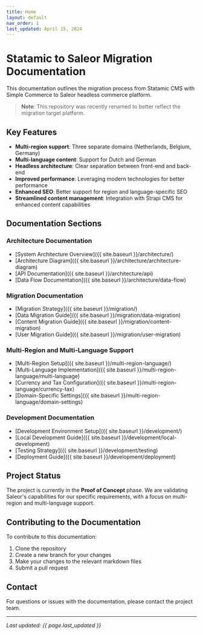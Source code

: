 ```yaml
---
title: Home
layout: default
nav_order: 1
last_updated: April 15, 2024
---
```


# Statamic to Saleor Migration Documentation

This documentation outlines the migration process from Statamic CMS with Simple Commerce to Saleor headless commerce platform.

> **Note**: This repository was recently renamed to better reflect the migration target platform.

## Key Features

- **Multi-region support**: Three separate domains (Netherlands, Belgium, Germany)
- **Multi-language content**: Support for Dutch and German
- **Headless architecture**: Clear separation between front-end and back-end
- **Improved performance**: Leveraging modern technologies for better performance
- **Enhanced SEO**: Better support for region and language-specific SEO
- **Streamlined content management**: Integration with Strapi CMS for enhanced content capabilities

## Documentation Sections

### Architecture Documentation

- [System Architecture Overview]({{ site.baseurl }}/architecture/)
- [Architecture Diagram]({{ site.baseurl }}/architecture/architecture-diagram)
- [API Documentation]({{ site.baseurl }}/architecture/api)
- [Data Flow Documentation]({{ site.baseurl }}/architecture/data-flow)

### Migration Documentation

- [Migration Strategy]({{ site.baseurl }}/migration/)
- [Data Migration Guide]({{ site.baseurl }}/migration/data-migration)
- [Content Migration Guide]({{ site.baseurl }}/migration/content-migration)
- [User Migration Guide]({{ site.baseurl }}/migration/user-migration)

### Multi-Region and Multi-Language Support

- [Multi-Region Setup]({{ site.baseurl }}/multi-region-language/)
- [Multi-Language Implementation]({{ site.baseurl }}/multi-region-language/multi-language)
- [Currency and Tax Configuration]({{ site.baseurl }}/multi-region-language/currency-tax)
- [Domain-Specific Settings]({{ site.baseurl }}/multi-region-language/domain-settings)

### Development Documentation

- [Development Environment Setup]({{ site.baseurl }}/development/)
- [Local Development Guide]({{ site.baseurl }}/development/local-development)
- [Testing Strategy]({{ site.baseurl }}/development/testing)
- [Deployment Guide]({{ site.baseurl }}/development/deployment)

## Project Status

The project is currently in the **Proof of Concept** phase. We are validating Saleor's capabilities for our specific requirements, with a focus on multi-region and multi-language support.

## Contributing to the Documentation

To contribute to this documentation:

1. Clone the repository
2. Create a new branch for your changes
3. Make your changes to the relevant markdown files
4. Submit a pull request

## Contact

For questions or issues with the documentation, please contact the project team.

---

*Last updated: {{ page.last_updated }}* 